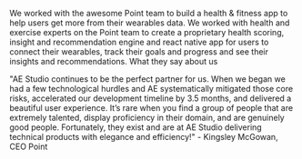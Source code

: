 We worked with the awesome Point team to build a health & fitness app to help users get more from their wearables data. We worked with health and exercise experts on the Point team to create a proprietary health scoring, insight and recommendation engine and react native app for users to connect their wearables, track their goals and progress and see their insights and recommendations.
What they say about us


"AE Studio continues to be the perfect partner for us. When we began we had a few technological hurdles and AE systematically mitigated those core risks, accelerated our development timeline by 3.5 months, and delivered a beautiful user experience. It’s rare when you find a group of people that are extremely talented, display proficiency in their domain, and are genuinely good people. Fortunately, they exist and are at AE Studio delivering technical products with elegance and efficiency!" - Kingsley McGowan, CEO Point